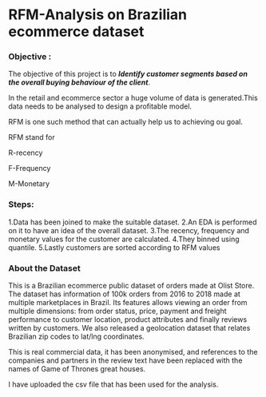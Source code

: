 # RFM-Analysis on Brazilian ecommerce dataset

### Objective :

The objective of this project is to ***Identify customer segments based on the overall buying behaviour of the client***.

In the retail and ecommerce sector a huge volume of data is generated.This data needs to be analysed to design a profitable model.

RFM is one such method that can actually help us to achieving ou goal.

RFM stand for

R-recency

F-Frequency

M-Monetary

### Steps:

1.Data has been joined to make the suitable dataset.
2.An EDA is performed on it to have an idea of the overall dataset.
3.The recency, frequency and monetary values for the customer are calculated.
4.They binned using quantile.
5.Lastly customers are sorted according to RFM values 


### About the Dataset
This is a Brazilian ecommerce public dataset of orders made at Olist Store. The dataset has information of 100k orders from 2016 to 2018 made at multiple marketplaces in Brazil. Its features allows viewing an order from multiple dimensions: from order status, price, payment and freight performance to customer location, product attributes and finally reviews written by customers. We also released a geolocation dataset that relates Brazilian zip codes to lat/lng coordinates.

This is real commercial data, it has been anonymised, and references to the companies and partners in the review text have been replaced with the names of Game of Thrones great houses.

I have uploaded the csv file that has been used for the analysis.
